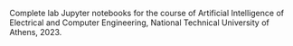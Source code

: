 Complete lab Jupyter notebooks for the course of Artificial Intelligence of Electrical and Computer Engineering, National Technical University of Athens, 2023.
